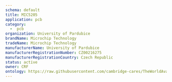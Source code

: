 ```yaml
---
schema: default
title: MIC5205
application: pcb
category:
  -  pcb
organization: University of Pardubice
brandName: Microchip Technology
tradeName: Microchip Technology
manufacturerName: University of Pardubice
manufacturerRegistrationNumber: CZ00216275
manufacturerRegistrationCountry: Czech Republic
status: active
owner: CRF
ontology: https://raw.githubusercontent.com/cambridge-cares/TheWorldAvatar/dev-composite-materials-ontology/JPS_Ontology/ontology/ontomatpassport/ontomatpassport.owl
---
```

